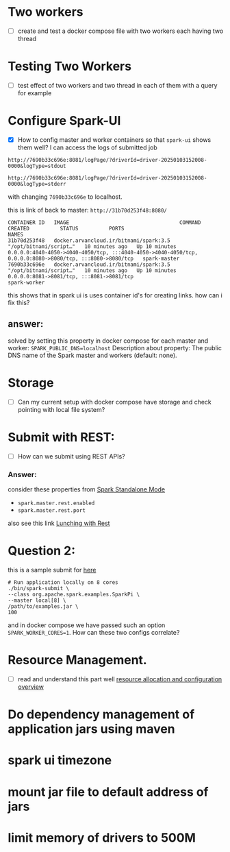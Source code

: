 # Two workers
- [ ] create and test a docker compose file with two workers each having two thread
# Testing Two Workers
- [ ] test effect of two workers and two thread in each of them with a query for example
# Configure Spark-UI
- [x] How to config master and worker containers so that `spark-ui` shows them well?
I can access the logs of submitted job

`http://7690b33c696e:8081/logPage/?driverId=driver-20250103152008-0000&logType=stdout`

`http://7690b33c696e:8081/logPage/?driverId=driver-20250103152008-0000&logType=stderr`

with changing  `7690b33c696e` to localhost.

this is link of back to master:
`http://31b70d253f48:8080/`

```text
CONTAINER ID   IMAGE                                    COMMAND                  CREATED          STATUS          PORTS                                                                                                      NAMES
31b70d253f48   docker.arvancloud.ir/bitnami/spark:3.5   "/opt/bitnami/script…"   10 minutes ago   Up 10 minutes   0.0.0.0:4040-4050->4040-4050/tcp, :::4040-4050->4040-4050/tcp, 0.0.0.0:8080->8080/tcp, :::8080->8080/tcp   spark-master
7690b33c696e   docker.arvancloud.ir/bitnami/spark:3.5   "/opt/bitnami/script…"   10 minutes ago   Up 10 minutes   0.0.0.0:8081->8081/tcp, :::8081->8081/tcp                                                                  spark-worker
```
this shows that in spark ui is uses container id's for creating links. how can i fix this?

## answer:
solved by setting this property in docker compose for each master and worker: `SPARK_PUBLIC_DNS=localhost`
Description about property:
The public DNS name of the Spark master and workers (default: none).

# Storage
- [ ] Can my current setup with docker compose have storage and check pointing with local file system?

# Submit with REST:
- [ ] How can we submit using REST APIs?

### Answer:
consider these properties from [Spark Standalone Mode](https://spark.apache.org/docs/3.5.4/spark-standalone.html)

- `spark.master.rest.enabled`
- `spark.master.rest.port`

also see this link [Lunching with Rest](https://spark.apache.org/docs/3.5.4/spark-standalone.html#rest-api)

# Question 2:
this is a sample submit for [here](https://spark.apache.org/docs/3.5.4/submitting-applications.html#launching-applications-with-spark-submit)
```shell
# Run application locally on 8 cores
./bin/spark-submit \
--class org.apache.spark.examples.SparkPi \
--master local[8] \
/path/to/examples.jar \
100
```
and in docker compose we have passed such an option `SPARK_WORKER_CORES=1`. How can these two configs correlate?

# Resource Management.
- [ ] read and understand this part well [resource allocation and configuration overview](https://spark.apache.org/docs/3.5.4/spark-standalone.html#resource-allocation-and-configuration-overview)

# Do dependency management of application jars using maven

# spark ui timezone

# mount jar file to default address of jars

# limit memory of drivers to 500M
